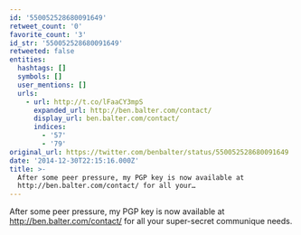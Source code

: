 ```yaml
---
id: '550052528680091649'
retweet_count: '0'
favorite_count: '3'
id_str: '550052528680091649'
retweeted: false
entities:
  hashtags: []
  symbols: []
  user_mentions: []
  urls:
    - url: http://t.co/lFaaCY3mpS
      expanded_url: http://ben.balter.com/contact/
      display_url: ben.balter.com/contact/
      indices:
        - '57'
        - '79'
original_url: https://twitter.com/benbalter/status/550052528680091649
date: '2014-12-30T22:15:16.000Z'
title: >-
  After some peer pressure, my PGP key is now available at
  http://ben.balter.com/contact/ for all your…
---
```


After some peer pressure, my PGP key is now available at http://ben.balter.com/contact/ for all your super-secret communique needs.